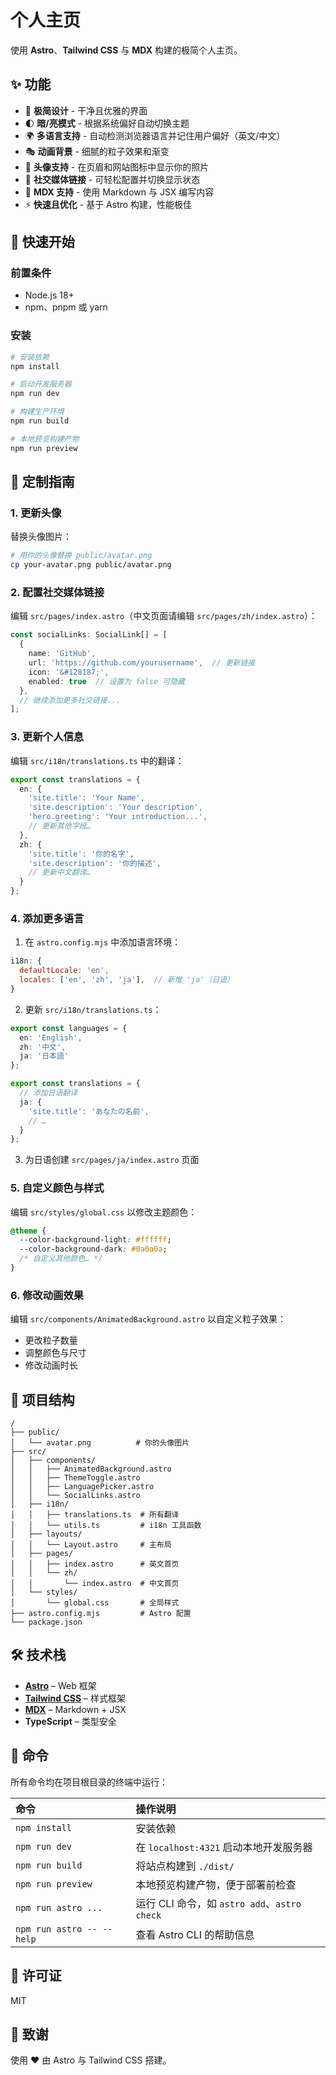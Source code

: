 # 个人主页

使用 **Astro**、**Tailwind CSS** 与 **MDX** 构建的极简个人主页。

## ✨ 功能

- 🎨 **极简设计** - 干净且优雅的界面
- 🌓 **暗/亮模式** - 根据系统偏好自动切换主题
- 🌍 **多语言支持** - 自动检测浏览器语言并记住用户偏好（英文/中文）
- 🎭 **动画背景** - 细腻的粒子效果和渐变
- 👤 **头像支持** - 在页眉和网站图标中显示你的照片
- 🔗 **社交媒体链接** - 可轻松配置并切换显示状态
- 📝 **MDX 支持** - 使用 Markdown 与 JSX 编写内容
- ⚡ **快速且优化** - 基于 Astro 构建，性能极佳

## 🚀 快速开始

### 前置条件

- Node.js 18+
- npm、pnpm 或 yarn

### 安装

```bash
# 安装依赖
npm install

# 启动开发服务器
npm run dev

# 构建生产环境
npm run build

# 本地预览构建产物
npm run preview
```

## 🎨 定制指南

### 1. 更新头像

替换头像图片：

```bash
# 用你的头像替换 public/avatar.png
cp your-avatar.png public/avatar.png
```

### 2. 配置社交媒体链接

编辑 `src/pages/index.astro`（中文页面请编辑 `src/pages/zh/index.astro`）：

```typescript
const socialLinks: SocialLink[] = [
  {
    name: 'GitHub',
    url: 'https://github.com/yourusername',  // 更新链接
    icon: '&#128187;',
    enabled: true  // 设置为 false 可隐藏
  },
  // 继续添加更多社交链接...
];
```

### 3. 更新个人信息

编辑 `src/i18n/translations.ts` 中的翻译：

```typescript
export const translations = {
  en: {
    'site.title': 'Your Name',
    'site.description': 'Your description',
    'hero.greeting': 'Your introduction...',
    // 更新其他字段…
  },
  zh: {
    'site.title': '你的名字',
    'site.description': '你的描述',
    // 更新中文翻译…
  }
};
```

### 4. 添加更多语言

1. 在 `astro.config.mjs` 中添加语言环境：

```javascript
i18n: {
  defaultLocale: 'en',
  locales: ['en', 'zh', 'ja'],  // 新增 'ja'（日语）
}
```

2. 更新 `src/i18n/translations.ts`：

```typescript
export const languages = {
  en: 'English',
  zh: '中文',
  ja: '日本語'
};

export const translations = {
  // 添加日语翻译
  ja: {
    'site.title': 'あなたの名前',
    // …
  }
};
```

3. 为日语创建 `src/pages/ja/index.astro` 页面

### 5. 自定义颜色与样式

编辑 `src/styles/global.css` 以修改主题颜色：

```css
@theme {
  --color-background-light: #ffffff;
  --color-background-dark: #0a0a0a;
  /* 自定义其他颜色… */
}
```

### 6. 修改动画效果

编辑 `src/components/AnimatedBackground.astro` 以自定义粒子效果：

- 更改粒子数量
- 调整颜色与尺寸
- 修改动画时长

## 📁 项目结构

```
/
├── public/
│   └── avatar.png          # 你的头像图片
├── src/
│   ├── components/
│   │   ├── AnimatedBackground.astro
│   │   ├── ThemeToggle.astro
│   │   ├── LanguagePicker.astro
│   │   └── SocialLinks.astro
│   ├── i18n/
│   │   ├── translations.ts  # 所有翻译
│   │   └── utils.ts         # i18n 工具函数
│   ├── layouts/
│   │   └── Layout.astro     # 主布局
│   ├── pages/
│   │   ├── index.astro      # 英文首页
│   │   └── zh/
│   │       └── index.astro  # 中文首页
│   └── styles/
│       └── global.css       # 全局样式
├── astro.config.mjs         # Astro 配置
└── package.json
```

## 🛠️ 技术栈

- **[Astro](https://astro.build)** – Web 框架
- **[Tailwind CSS](https://tailwindcss.com)** – 样式框架
- **[MDX](https://mdxjs.com)** – Markdown + JSX
- **TypeScript** – 类型安全

## 🧞 命令

所有命令均在项目根目录的终端中运行：

| 命令                     | 操作说明                                             |
| :----------------------- | :--------------------------------------------------- |
| `npm install`            | 安装依赖                                             |
| `npm run dev`            | 在 `localhost:4321` 启动本地开发服务器               |
| `npm run build`          | 将站点构建到 `./dist/`                               |
| `npm run preview`        | 本地预览构建产物，便于部署前检查                     |
| `npm run astro ...`      | 运行 CLI 命令，如 `astro add`、`astro check`          |
| `npm run astro -- --help`| 查看 Astro CLI 的帮助信息                            |

## 📝 许可证

MIT

## 🙏 致谢

使用 ❤️ 由 Astro 与 Tailwind CSS 搭建。